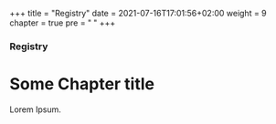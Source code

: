 +++
title = "Registry"
date = 2021-07-16T17:01:56+02:00
weight = 9
chapter = true
pre = "<b> </b>"
+++

### Registry

# Some Chapter title

Lorem Ipsum.